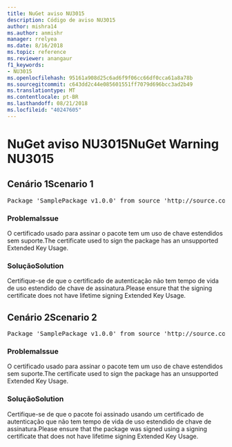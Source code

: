```yaml
---
title: NuGet aviso NU3015
description: Código de aviso NU3015
author: mishra14
ms.author: anmishr
manager: rrelyea
ms.date: 8/16/2018
ms.topic: reference
ms.reviewer: anangaur
f1_keywords:
- NU3015
ms.openlocfilehash: 95161a908d25c6ad6f9f06cc66df0cca61a8a78b
ms.sourcegitcommit: c643dd2c44e085601551ff7079d696bcc3ad2b49
ms.translationtype: MT
ms.contentlocale: pt-BR
ms.lasthandoff: 08/21/2018
ms.locfileid: "40247605"
---
```

# <a name="nuget-warning-nu3015"></a><span data-ttu-id="34375-103">NuGet aviso NU3015</span><span class="sxs-lookup"><span data-stu-id="34375-103">NuGet Warning NU3015</span></span>

## <a name="scenario-1"></a><span data-ttu-id="34375-104">Cenário 1</span><span class="sxs-lookup"><span data-stu-id="34375-104">Scenario 1</span></span>

<pre>Package 'SamplePackage v1.0.0' from source 'http://source.com/index.json': The lifetime signing EKU in the primary signature's certificate is not supported.</pre>

### <a name="issue"></a><span data-ttu-id="34375-105">Problema</span><span class="sxs-lookup"><span data-stu-id="34375-105">Issue</span></span>

<span data-ttu-id="34375-106">O certificado usado para assinar o pacote tem um uso de chave estendidos sem suporte.</span><span class="sxs-lookup"><span data-stu-id="34375-106">The certificate used to sign the package has an unsupported Extended Key Usage.</span></span>


### <a name="solution"></a><span data-ttu-id="34375-107">Solução</span><span class="sxs-lookup"><span data-stu-id="34375-107">Solution</span></span>

<span data-ttu-id="34375-108">Certifique-se de que o certificado de autenticação não tem tempo de vida de uso estendido de chave de assinatura.</span><span class="sxs-lookup"><span data-stu-id="34375-108">Please ensure that the signing certificate does not have lifetime signing Extended Key Usage.</span></span>



## <a name="scenario-2"></a><span data-ttu-id="34375-109">Cenário 2</span><span class="sxs-lookup"><span data-stu-id="34375-109">Scenario 2</span></span>

<pre>Package 'SamplePackage v1.0.0' from source 'http://source.com/index.json': The lifetime signing EKU in the signing certificate is not supported.</pre>

### <a name="issue"></a><span data-ttu-id="34375-110">Problema</span><span class="sxs-lookup"><span data-stu-id="34375-110">Issue</span></span>

<span data-ttu-id="34375-111">O certificado usado para assinar o pacote tem um uso de chave estendidos sem suporte.</span><span class="sxs-lookup"><span data-stu-id="34375-111">The certificate used to sign the package has an unsupported Extended Key Usage.</span></span>


### <a name="solution"></a><span data-ttu-id="34375-112">Solução</span><span class="sxs-lookup"><span data-stu-id="34375-112">Solution</span></span>

<span data-ttu-id="34375-113">Certifique-se de que o pacote foi assinado usando um certificado de autenticação que não tem tempo de vida de uso estendido de chave de assinatura.</span><span class="sxs-lookup"><span data-stu-id="34375-113">Please ensure that the package was signed using a signing certificate that does not have lifetime signing Extended Key Usage.</span></span>


